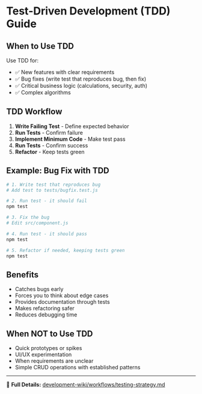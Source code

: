 # Test-Driven Development (TDD) Guide

## When to Use TDD

Use TDD for:
- ✅ New features with clear requirements
- ✅ Bug fixes (write test that reproduces bug, then fix)
- ✅ Critical business logic (calculations, security, auth)
- ✅ Complex algorithms

## TDD Workflow

1. **Write Failing Test** - Define expected behavior
2. **Run Tests** - Confirm failure
3. **Implement Minimum Code** - Make test pass
4. **Run Tests** - Confirm success
5. **Refactor** - Keep tests green

## Example: Bug Fix with TDD

```bash
# 1. Write test that reproduces bug
# Add test to tests/bugfix.test.js

# 2. Run test - it should fail
npm test

# 3. Fix the bug
# Edit src/component.js

# 4. Run test - it should pass
npm test

# 5. Refactor if needed, keeping tests green
npm test
```

## Benefits

- Catches bugs early
- Forces you to think about edge cases
- Provides documentation through tests
- Makes refactoring safer
- Reduces debugging time

## When NOT to Use TDD

- Quick prototypes or spikes
- UI/UX experimentation
- When requirements are unclear
- Simple CRUD operations with established patterns

---

📖 **Full Details:** [development-wiki/workflows/testing-strategy.md](../../development-wiki/workflows/testing-strategy.md)

